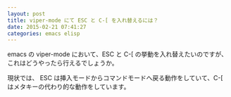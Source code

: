 ```yaml
---
layout: post
title: viper-mode にて ESC と C-[ を入れ替えるには？
date: 2015-02-21 07:41:27
categories: emacs elisp
---
```

<!-- {% raw %} -->
<p>emacs の viper-mode において、ESC と C-[ の挙動を入れ替えたいのですが、これはどうやったら行えるでしょうか。</p>

<p>現状では、 ESC は挿入モードからコマンドモードへ戻る動作をしていて、C-[ はメタキーの代わり的な動作をしています。</p>
<!-- {% endraw %} -->
